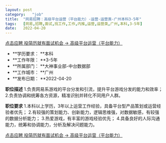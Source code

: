 ```yaml
---
layout:	post
category:	"job"
title:	"网易招聘：高级平台运营（平台能力）-运营-运营类-广州本科3-5年"
tags:	[网易,招聘,面试,找工作,工作,内推,运营,运营类,广州,本科,3-5年]
date:	2022-04-20
---
```


[点击应聘 投简历就有面试机会 -> 高级平台运营（平台能力）](http://mobile.bole.netease.com/bole/boleDetail?id=29536&employeeId=346f03c3cda5f04c&key=all)



- **学历要求： **本科
- **工作年限： **3-5年
- **所属部门： **大神事业部-中台数据部
- **工作城市： **广州
- **发布日期： **2022-04-20



**职位描述**
1.负责网易系游戏的平台分发和引流，提升平台游戏分发的能力和效率；
2.负责协调和统筹各方资源，精准识别并转化不同用户人群。



**职位要求**
1.本科以上学历，3年以上运营工作经验，具备平台型产品策划或运营经验者优先；
2.有较强的策划能力、创新能力，逻辑思维强，对数据敏感，有较强的数据分析能力；
3.热爱游戏，有丰富的游戏经验优先；
4.具备良好的人际沟通能力，统筹和协调能力，分析及解决问题能力。



[点击应聘 投简历就有面试机会 -> 高级平台运营（平台能力）](http://mobile.bole.netease.com/bole/boleDetail?id=29536&employeeId=346f03c3cda5f04c&key=all)